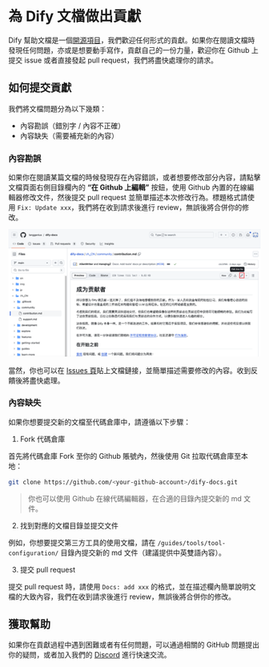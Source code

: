 # 為 Dify 文檔做出貢獻

Dify 幫助文檔是一個[開源項目](https://github.com/langgenius/dify-docs)，我們歡迎任何形式的貢獻。如果你在閱讀文檔時發現任何問題，亦或是想要動手寫作，貢獻自己的一份力量，歡迎你在 Github 上提交 issue 或者直接發起 pull request，我們將盡快處理你的請求。

## 如何提交貢獻

我們將文檔問題分為以下幾類：

* 內容勘誤（錯別字 / 內容不正確）
* 內容缺失（需要補充新的內容）

### 內容勘誤

如果你在閱讀某篇文檔的時候發現存在內容錯誤，或者想要修改部分內容，請點擊文檔頁面右側目錄欄內的 **“在 Github 上編輯”** 按鈕，使用 Github 內置的在線編輯器修改文件，然後提交 pull request 並簡單描述本次修改行為。標題格式請使用 `Fix: Update xxx`，我們將在收到請求後進行 review，無誤後將合併你的修改。

![](../.gitbook/assets/zh-docs-contribution.png)

當然，你也可以在 [Issues 頁](https://github.com/langgenius/dify-docs/issues)貼上文檔鏈接，並簡單描述需要修改的內容。收到反饋後將盡快處理。

### 內容缺失

如果你想要提交新的文檔至代碼倉庫中，請遵循以下步驟：

1. Fork 代碼倉庫

首先將代碼倉庫 Fork 至你的 Github 賬號內，然後使用 Git 拉取代碼倉庫至本地：

```bash
git clone https://github.com/<your-github-account>/dify-docs.git
```

> 你也可以使用 Github 在線代碼編輯器，在合適的目錄內提交新的 md 文件。

2. 找到對應的文檔目錄並提交文件

例如，你想要提交第三方工具的使用文檔，請在 `/guides/tools/tool-configuration/` 目錄內提交新的 md 文件（建議提供中英雙語內容）。

3. 提交 pull request

提交 pull request 時，請使用 `Docs: add xxx` 的格式，並在描述欄內簡單說明文檔的大致內容，我們在收到請求後進行 review，無誤後將合併你的修改。

## 獲取幫助

如果你在貢獻過程中遇到困難或者有任何問題，可以通過相關的 GitHub 問題提出你的疑問，或者加入我們的 [Discord](https://discord.gg/AhzKf7dNgk) 進行快速交流。
